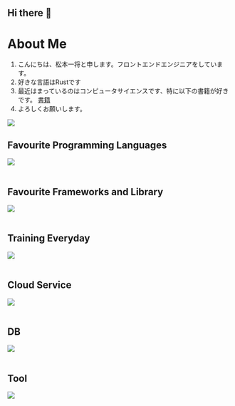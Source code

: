 ## Hi there 👋

# About Me

1. こんにちは、松本一将と申します。フロントエンドエンジニアをしています。
2. 好きな言語はRustです
3. 最近はまっているのはコンピュータサイエンスです、特に以下の書籍が好きです。
[書籍](https://amzn.asia/d/4o8935T)
4. よろしくお願いします。

![](https://github-readme-stats.vercel.app/api/top-langs?username=kazumasamatsumoto&show_icons=true&locale=en&layout=compact)

## Favourite Programming Languages

<img src="https://skillicons.dev/icons?i=rust,typescript" /> <br /><br />

## Favourite Frameworks and Library

<img src="https://skillicons.dev/icons?i=next,nest,wasm,actix" /> <br /><br />

## Training Everyday

<img src="https://skillicons.dev/icons?i=typescript" /> <br /><br />

## Cloud Service

<img src="https://skillicons.dev/icons?i=aws,azure,firebase" /> <br /><br />

## DB

<img src="https://skillicons.dev/icons?i=mysql,postgresql,Aurora,DynamoDB" /> <br /><br />

## Tool

<img src="https://skillicons.dev/icons?i=docker,git,github,vscode,figma" /> <br /><br />


<!--
**kazumasamatsumoto/kazumasamatsumoto** is a ✨ _special_ ✨ repository because its `README.md` (this file) appears on your GitHub profile.

Here are some ideas to get you started:

- 🔭 I’m currently working on ...
- 🌱 I’m currently learning ...
- 👯 I’m looking to collaborate on ...
- 🤔 I’m looking for help with ...
- 💬 Ask me about ...
- 📫 How to reach me: ...
- 😄 Pronouns: ...
- ⚡ Fun fact: ...
-->
